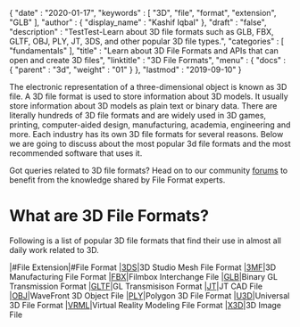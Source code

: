 {
  "date" : "2020-01-17",
  "keywords" : [ "3D", "file", "format", "extension", "GLB" ],
  "author" : {
    "display_name" : "Kashif Iqbal"
  },
  "draft" : "false",
  "description" : "TestTest-Learn about 3D file formats such as GLB, FBX, GLTF, OBJ, PLY, JT, 3DS, and other popular 3D file types.",
  "categories" : [ "fundamentals" ],
  "title" : "Learn about 3D File Formats and APIs that can open and create 3D files",
  "linktitle" : "3D File Formats",
  "menu" : {
    "docs" : {
      "parent" : "3d",
      "weight" : "01"
    }
  },
  "lastmod" : "2019-09-10"
}

The electronic representation of a three-dimensional object is known as 3D file. A 3D file format is used to store information about 3D models. It usually store information about 3D models as plain text or binary data. There are literally hundreds of 3D file formats and are widely used in 3D games, printing, computer-aided design, manufacturing, academia, engineering and more. Each industry has its own 3D file formats for several reasons. Below we are going to discuss about the most popular 3d file formats and the most recommended software that uses it.

Got queries related to 3D file formats? Head on to our community [forums](https://forum.fileformat.com/c/3d) to benefit from the knowledge shared by File Format experts.

# What are 3D File Formats? #

Following is a list of popular 3D file formats that find their use in almost all daily work related to 3D.


|#File Extension|#File Format
|[3DS](/3d/3ds/)|3D Studio Mesh File Format
|[3MF](/3d/3mf/)|3D Manufacturing File Format
|[FBX](/3d/fbx/)|Filmbox Interchange File
|[GLB](/3d/glb/)|Binary GL Transmission Format
|[GLTF](/3d/gltf/)|GL Transmisison Format
|[JT](/3d/jt/)|JT CAD File
|[OBJ](/3d/obj/)|WaveFront 3D Object File
|[PLY](/3d/ply/)|Polygon 3D File Format
|[U3D](/3d/u3d/)|Universal 3D File Format
|[VRML](/3d/vrml/)|Virtual Reality Modeling File Format
|[X3D](/3d/x3d/)|3D Image File
